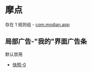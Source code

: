 # 摩点

存在 1 规则组 - [com.modian.app](/src/apps/com.modian.app.ts)

## 局部广告-"我的"界面广告条

默认禁用

- [快照-0](https://i.gkd.li/i/13610188)
